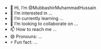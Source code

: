 - 👋 Hi, I’m @MubbashirMuhammadHussain
- 👀 I’m interested in ...
- 🌱 I’m currently learning ...
- 💞️ I’m looking to collaborate on ...
- 📫 How to reach me ...
- 😄 Pronouns: ...
- ⚡ Fun fact: ...

<!---
MubbashirMuhammadHussain/MubbashirMuhammadHussain is a ✨ special ✨ repository because its `README.md` (this file) appears on your GitHub profile.
You can click the Preview link to take a look at your changes. {+}
---> 